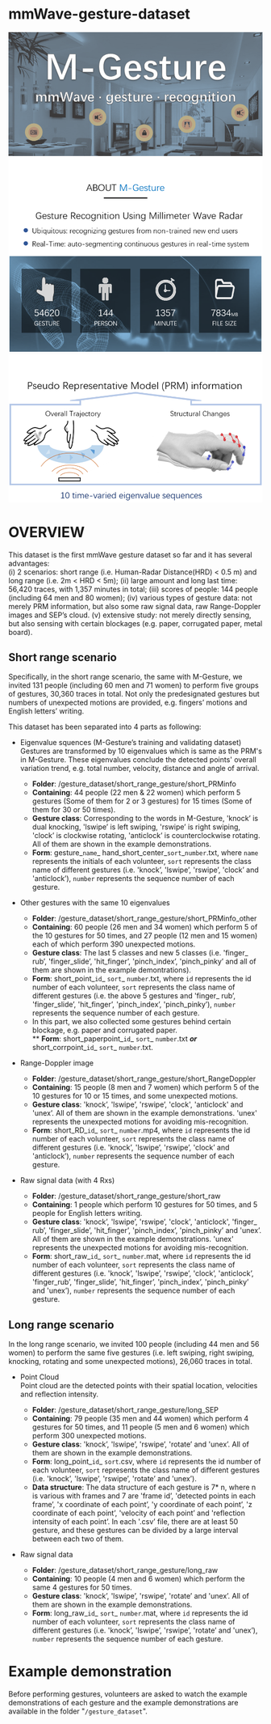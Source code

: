 # mmWave-gesture-dataset

![title](readmePics/title.png)
![overview](readmePics/overview.png)
![PRM](readmePics/PRM.png)

# OVERVIEW

This dataset is the first mmWave gesture dataset so far and it has several advantages:   
(i) 2 scenarios: short range (i.e. Human-Radar Distance(HRD) < 0.5 m) and long range (i.e. 2m < HRD < 5m); (ii) large amount and long last time: 56,420 traces, with 1,357 minutes in total; (iii) scores of people: 144 people (including 64 men and 80 women); (iv) various types of gesture data: not merely PRM information, but also some raw signal data, raw Range-Doppler images and SEP’s cloud. (v) extensive study: not merely directly sensing, but also sensing with certain blockages (e.g. paper, corrugated paper, metal board).

## Short range scenario
Specifically, in the short range scenario, the same with M-Gesture, we invited 131 people (including 60 men and 71 women) to perform five groups of gestures, 30,360 traces in total. Not only the predesignated gestures but numbers of unexpected motions are provided, e.g. fingers’ motions and English letters’ writing. 

This dataset has been separated into 4 parts as following:   
* Eigenvalue squences (M-Gesture’s training and validating dataset)   
Gestures are transformed by 10 eigenvalues which is same as the PRM's in M-Gesture.
These eigenvalues conclude the detected points' overall variation trend, e.g. total number, velocity, distance and angle of arrival.  
  * **Folder**: /gesture_dataset/short_range_gesture/short_PRMinfo
  * **Containing**: 44 people (22 men & 22 women) which perform 5 gestures (Some of them for 2 or 3 gestures) for 15 times (Some of them for 30 or 50 times).
  * **Gesture class**: Corresponding to the words in M-Gesture, 'knock’ is dual knocking, 'lswipe’ is left swiping, 'rswipe’ is right swiping, 'clock’ is clockwise rotating, 'anticlock’ is counterclockwise rotating.  All of them are shown in the example demonstrations.    
  * **Form**: gesture_`name`_ hand_short_center_`sort`_`number`.txt, where `name` represents the initials of each volunteer, `sort` represents the class name of different gestures (i.e. 'knock’, 'lswipe’, 'rswipe’, 'clock’ and 'anticlock’), `number` represents the sequence number of each gesture.

* Other gestures with the same 10 eigenvalues  
  * **Folder**: /gesture_dataset/short_range_gesture/short_PRMinfo_other
  * **Containing**: 60 people (26 men and 34 women) which perform 5 of the 10 gestures for 50 times, and 27 people (12 men and 15 women) each of which perform 390 unexpected motions.
  * **Gesture class**: The last 5 classes and new 5 classes (i.e. 'finger_ rub’, 'finger_slide’, 'hit_finger’, 'pinch_index’, 'pinch_pinky’ and all of them are shown in the example demontrations).  
  * **Form**: short_point_`id`_ `sort`_ `number`.txt, where `id` represents the id number of each volunteer, `sort` represents the class name of different gestures (i.e. the above 5 gestures and 'finger_ rub’, 'finger_slide’, 'hit_finger’, 'pinch_index’, 'pinch_pinky’), `number` represents the sequence number of each gesture.  
  * In this part, we also collected some gestures behind certain blockage, e.g. paper and corrugated paper.  
  ** **Form**: short_paperpoint_`id`_ `sort`_ `number`.txt ***or*** short_corrpoint_`id`_ `sort`_ `number`.txt.

* Range-Doppler image  
  * **Folder**: /gesture_dataset/short_range_gesture/short_RangeDoppler  
  * **Containing**: 15 people (8 men and 7 women) which perform 5 of the 10 gestures for 10 or 15 times, and some unexpected motions.
  * **Gesture class**: 'knock’, 'lswipe’, 'rswipe’, 'clock', 'anticlock' and 'unex’. All of them are shown in the example demonstrations. 'unex' represents the unexpected motions for avoiding mis-recognition.   
  * **Form**: short_RD_`id`_ `sort`_ `number`.mp4, where `id` represents the id number of each volunteer, `sort` represents the class name of different gestures (i.e. 'knock’, 'lswipe’, 'rswipe’, 'clock’ and 'anticlock’), `number` represents the sequence number of each gesture.  

* Raw signal data (with 4 Rxs)  
  * **Folder**: /gesture_dataset/short_range_gesture/short_raw  
  * **Containing**: 1 people which perform 10 gestures for 50 times, and 5 people for English letters writing.  
  * **Gesture class**: 'knock’, 'lswipe’, 'rswipe’, 'clock', 'anticlock',  'finger_ rub’, 'finger_slide’, 'hit_finger’, 'pinch_index’, 'pinch_pinky’ and 'unex’. All of them are shown in the example demonstrations. 'unex' represents the unexpected motions for avoiding mis-recognition.   
  * **Form**: short_raw_`id`_ `sort`_ `number`.mat, where `id` represents the id number of each volunteer, `sort` represents the class name of different gestures (i.e. 'knock’, 'lswipe’, 'rswipe’, 'clock’, 'anticlock’, 'finger_rub’, 'finger_slide’, 'hit_finger’, 'pinch_index’, 'pinch_pinky’ and 'unex’), `number` represents the sequence number of each gesture.  

## Long range scenario

In the long range scenario, we invited 100 people (including 44 men and 56 women) to perform the same five gestures (i.e. left swiping, right swiping, knocking, rotating and some unexpected motions), 26,060 traces in total.

* Point Cloud  
Point cloud are the detected points with their spatial location, velocities and reflection intensity.
  * **Folder**: /gesture_dataset/short_range_gesture/long_SEP  
  * **Containing**: 79 people (35 men and 44 women) which perform 4 gestures for 50 times, and 11 people (5 men and 6 women) which perform 300 unexpected motions.  
  * **Gesture class**: 'knock’, 'lswipe’, 'rswipe’, 'rotate’ and 'unex’. All of them are shown in the example demonstrations.  
  * **Form**: long_point_`id`_ `sort`.csv, where `id` represents the id number of each volunteer, `sort` represents the class name of different gestures (i.e. 'knock’, 'lswipe’, 'rswipe’, 'rotate’ and 'unex’).  
  * **Data structure**: The data structure of each gesture is 7* n, where n is various with frames and 7 are 'frame id’, 'detected points in each frame’, 'x coordinate of each point’, 'y coordinate of each point’, 'z coordinate of each point’, 'velocity of each point’ and 'reflection intensity of each point’. In each '.csv’ file, there are at least 50 gesture, and these gestures can be divided by a large interval between each two of them.

  
* Raw signal data    
  * **Folder**: /gesture_dataset/short_range_gesture/long_raw  
  * **Containing**: 10 people (4 men and 6 women) which perform the same 4 gestures for 50 times.  
  * **Gesture class**: 'knock’, 'lswipe’, 'rswipe’, 'rotate’ and 'unex’. All of them are shown in the example demonstrations.  
  * **Form**: long_raw_`id`_ `sort`_ `number`.mat, where `id` represents the id number of each volunteer, `sort` represents the class name of different gestures (i.e. 'knock’, 'lswipe’, 'rswipe’, 'rotate’ and 'unex’), `number` represents the sequence number of each gesture.  
  
# Example demonstration
Before performing gestures, volunteers are asked to watch the example demonstrations of each gesture and the example demonstrations are available in the folder "`/gesture_dataset`".
